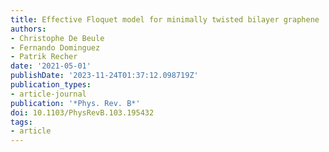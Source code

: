 ```yaml
---
title: Effective Floquet model for minimally twisted bilayer graphene
authors:
- Christophe De Beule
- Fernando Dominguez
- Patrik Recher
date: '2021-05-01'
publishDate: '2023-11-24T01:37:12.098719Z'
publication_types:
- article-journal
publication: '*Phys. Rev. B*'
doi: 10.1103/PhysRevB.103.195432
tags:
- article
---
```

